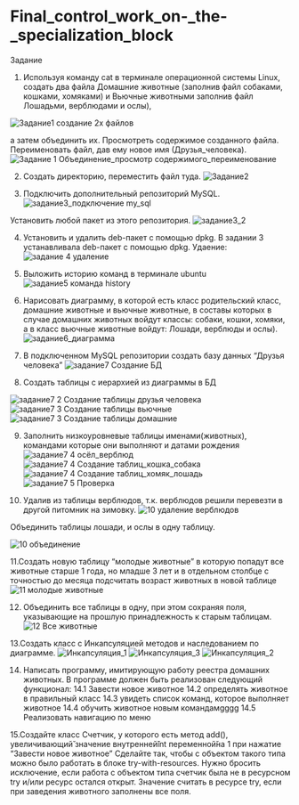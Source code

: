 # Final_control_work_on-_the-_specialization_block
Задание
1. Используя команду cat в терминале операционной системы Linux, создать
два файла Домашние животные (заполнив файл собаками, кошками,
хомяками) и Вьючные животными заполнив файл Лошадьми, верблюдами и
ослы),

![Задание1 создание 2х файлов](https://github.com/user-attachments/assets/6f72c7ee-a860-4492-8220-66cc6eda18b9)

а затем объединить их. Просмотреть содержимое созданного файла.
Переименовать файл, дав ему новое имя (Друзья_человека).
![Задание 1 Объединение_просмотр содержимого_переименование](https://github.com/user-attachments/assets/d23673d2-b445-4ea0-b270-57b6e69cb5c9)

2. Создать директорию, переместить файл туда.
![Задание2](https://github.com/user-attachments/assets/d0b7e9c7-8bff-49fc-9948-fcfd47cf2837)

3. Подключить дополнительный репозиторий MySQL. 
![задание3_подключение my_sql](https://github.com/user-attachments/assets/aba8f5da-a941-4a4e-b421-838cdac0c9a8)

Установить любой пакет из этого репозитория.
![задание3_2](https://github.com/user-attachments/assets/e029bbbf-cb4d-416d-b12a-326ecc1848d8)

4. Установить и удалить deb-пакет с помощью dpkg.
В задании 3 устанавливала deb-пакет с помощью dpkg. Удаение:
![задание 4 удаление](https://github.com/user-attachments/assets/9739c7ed-0ba1-45d1-b343-106ba3eba2a3)
   
5. Выложить историю команд в терминале ubuntu
![задание5 команда history](https://github.com/user-attachments/assets/b10d582f-b12f-41dd-9b66-f8030ec99958)

6. Нарисовать диаграмму, в которой есть класс родительский класс, домашние
животные и вьючные животные, в составы которых в случае домашних
животных войдут классы: собаки, кошки, хомяки, а в класс вьючные животные
войдут: Лошади, верблюды и ослы).
![задание6_диаграмма](https://github.com/user-attachments/assets/e116b019-ae3e-4e48-b8c6-b448b73ce61c)

7. В подключенном MySQL репозитории создать базу данных “Друзья
человека”
![задание7  Создание БД](https://github.com/user-attachments/assets/0b47d675-afd1-4882-a9cb-9c71f5c408f5)

8. Создать таблицы с иерархией из диаграммы в БД

![задание7 2 Создание таблицы друзья человека](https://github.com/user-attachments/assets/a5062dfb-1468-43b1-8b03-68160b9e4daf)
![задание7 3 Создание таблицы вьючные](https://github.com/user-attachments/assets/da08c880-0e87-4215-9453-c132092096f3)
![задание7 3 Создание таблицы домашние](https://github.com/user-attachments/assets/21b6a64c-023e-43dd-bc5b-2ded339dc032)

9. Заполнить низкоуровневые таблицы именами(животных), командами
которые они выполняют и датами рождения
![задание7 4 осёл_верблюд](https://github.com/user-attachments/assets/38cc21fd-739f-4535-9824-3ec7a21c59f1)
![задание7 4 Создание таблиц_кошка_собака](https://github.com/user-attachments/assets/32d1bb32-a3fc-4685-8914-ee7f06eb9603)
![задание7 4 Создание таблиц_хомяк_лошадь](https://github.com/user-attachments/assets/c440d4d1-5bb9-4412-bd21-34d12d0b0536)
![задание7 5  Проверка](https://github.com/user-attachments/assets/36057961-bd79-403b-98ea-19359f214e2f)

10. Удалив из таблицы верблюдов, т.к. верблюдов решили перевезти в другой
питомник на зимовку. 
![10  удаление верблюдов](https://github.com/user-attachments/assets/9525b2d2-a75b-4ead-8b20-2e13f4c6683a)

Объединить таблицы лошади, и ослы в одну таблицу.

![10 объединение](https://github.com/user-attachments/assets/fc7e98a5-94e7-4738-9d61-698c9574ec2e)

11.Создать новую таблицу “молодые животные” в которую попадут все
животные старше 1 года, но младше 3 лет и в отдельном столбце с точностью
до месяца подсчитать возраст животных в новой таблице
![11 молодые животные](https://github.com/user-attachments/assets/a91b4365-1bde-48f7-8547-06b012092b6f)

12. Объединить все таблицы в одну, при этом сохраняя поля, указывающие на
прошлую принадлежность к старым таблицам.
![12 Все животные](https://github.com/user-attachments/assets/d4d97503-b4e3-4ca7-81a1-9760120e0f60)

13.Создать класс с Инкапсуляцией методов и наследованием по диаграмме.
![Инкапсуляция_1](https://github.com/user-attachments/assets/a61ea89b-f5e8-48b0-8482-227ca410371c)
![Инкапсуляция_3](https://github.com/user-attachments/assets/4c73e020-7bde-424b-90f2-43f8050e87d7)
![Инкапсуляция_2](https://github.com/user-attachments/assets/93fe6c26-6a42-40de-9f29-3e93117f4f8b)

14. Написать программу, имитирующую работу реестра домашних животных.
В программе должен быть реализован следующий функционал:
14.1 Завести новое животное
14.2 определять животное в правильный класс
14.3 увидеть список команд, которое выполняет животное
14.4 обучить животное новым командамgggg
14.5 Реализовать навигацию по меню





15.Создайте класс Счетчик, у которого есть метод add(), увеличивающий̆
значение внутренней̆int переменной̆на 1 при нажатие “Завести новое
животное” Сделайте так, чтобы с объектом такого типа можно было работать в
блоке try-with-resources. Нужно бросить исключение, если работа с объектом
типа счетчик была не в ресурсном try и/или ресурс остался открыт. Значение
считать в ресурсе try, если при заведения животного заполнены все поля.





